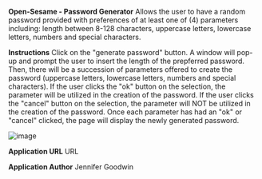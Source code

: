 **Open-Sesame - Password Generator**
Allows the user to have a random password provided with preferences of at least one of (4) parameters including: length between 8-128 characters, uppercase letters, lowercase letters, numbers and special characters.

**Instructions**
Click on the "generate password" button. A window will pop-up and prompt the user to insert the length of the prepferred password. Then, there will be a succession of parameters offered to create the password (uppercase letters, lowercase letters, numbers and special characters). If the user clicks the "ok" button on the selection, the parameter will be utilized in the creation of the password. If the user clicks the "cancel" button on the selection, the parameter will NOT be utilized in the creation of the password. Once each parameter has had an "ok" or "cancel" clicked, the page will display the newly generated password. 

![image](https://user-images.githubusercontent.com/99705924/171769682-72d9676a-fd8e-4af5-bc22-74842713f0f3.png)

**Application URL**
URL

**Application Author**
Jennifer Goodwin
